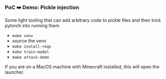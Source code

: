 ### PoC ➡️ Demo: Pickle injection

Some light tooling that can add arbitrary code to pickle files and then trick pytorch into running them

- `make venv`
- source the venv
- `make install-reqs`
- `make train-model`
- `make attack-demo`

If you are on a MacOS machine with Minecraft installed, this will open the launcher.
